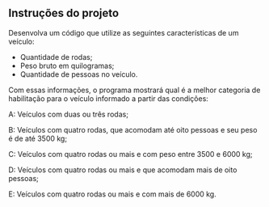## Instruções do projeto
Desenvolva um código que utilize as seguintes características de um veículo:
* Quantidade de rodas;
* Peso bruto em quilogramas;
* Quantidade de pessoas no veículo.

Com essas informações, o programa mostrará qual é a melhor categoria de habilitação para o veículo informado a partir das condições:

A: Veículos com duas ou três rodas;

B: Veículos com quatro rodas, que acomodam até oito pessoas e seu peso é de até 3500 kg;

C: Veículos com quatro rodas ou mais e com peso entre 3500 e 6000 kg;

D: Veículos com quatro rodas ou mais e que acomodam mais de oito pessoas;

E: Veículos com quatro rodas ou mais e com mais de 6000 kg.